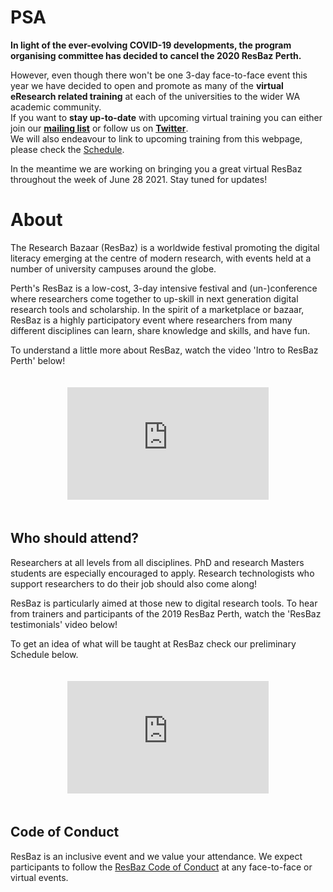 # PSA

**In light of the ever-evolving COVID-19 developments, the program organising committee has decided to cancel the 2020 ResBaz Perth.**

However, even though there won't be one 3-day face-to-face event this year we have decided to open and  promote as many of the **virtual eResearch related training** at each of the universities to the wider WA academic community. </br>
If you want to **stay up-to-date** with upcoming virtual training you can either join our **[mailing list](https://forms.gle/2eXLRw4qnHQkXjB49)** or follow us on **[Twitter](https://twitter.com/ResBazPerth)**. </br>
We will also endeavour to link to upcoming training from this webpage, please check the [Schedule](https://curtinic.github.io/resbaz2020/perth/#schedule).

In the meantime we are working on bringing you a great virtual ResBaz throughout the week of June 28 2021. Stay tuned for updates!

# About

The Research Bazaar (ResBaz) is a worldwide festival promoting the digital literacy emerging at the centre of modern research, with events held at a number of university campuses around the globe.

Perth's ResBaz is a low-cost, 3-day intensive festival and (un-)conference where researchers come together to up-skill in next generation digital research tools and scholarship. In the spirit of a marketplace or bazaar, ResBaz is a highly participatory event where researchers from many different disciplines can learn, share knowledge and skills, and have fun. 

To understand a little more about ResBaz, watch the video 'Intro to ResBaz Perth' below! 

<style type="text/css">
.centered {
  width: 100%;
  text-align: center;
}
</style>
<div class="centered">
        <iframe allowFullScreen frameborder="0" style="padding:20px" id="youtube" src="https://www.youtube.com/embed/WiOw10NQ6WI" title="What is ResBaz?" width="322" height="180" class="graphic"></iframe>
</div>

## Who should attend?

Researchers at all levels from all disciplines. PhD and research Masters students are especially encouraged to apply. Research technologists who support researchers to do their job should also come along!

ResBaz is particularly aimed at those new to digital research tools. To hear from trainers and participants of the 2019 ResBaz Perth, watch the 'ResBaz testimonials' video below!

To get an idea of what will be taught at ResBaz check our preliminary Schedule below.
  
<style type="text/css">
.centered {
  width: 100%;
  text-align: center;
}
</style>
<div class="centered">
        <iframe allowFullScreen frameborder="0" style="padding:20px" id="youtube" src="https://www.youtube.com/embed/UGUdCUC-voM" title="ResBaz Testimonials" width="322" height="180" class="graphic"></iframe>
      </div>

## Code of Conduct

ResBaz is an inclusive event and we value your attendance. We expect participants to follow the [ResBaz Code of Conduct](https://resbazblog.wordpress.com/code-of-conduct/) at any face-to-face or virtual events. 
